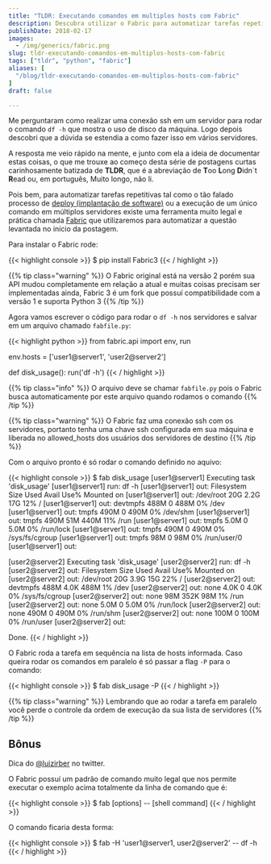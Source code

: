 ```yaml
---
title: "TLDR: Executando comandos em multiplos hosts com Fabric"
description: Descubra utilizar o Fabric para automatizar tarefas repetitivas
publishDate: 2018-02-17
images:
  - /img/generics/fabric.png
slug: tldr-executando-comandos-em-multiplos-hosts-com-fabric
tags: ["tldr", "python", "fabric"]
aliases: [
  "/blog/tldr-executando-comandos-em-multiplos-hosts-com-fabric"
]
draft: false

---
```


Me perguntaram como realizar uma conexão ssh em um servidor para rodar o comando `df -h` que mostra o uso de disco da máquina. Logo depois descobri que a dúvida se estendia a como fazer isso em vários servidores.

A resposta me veio rápido na mente, e junto com ela a ideia de documentar estas coisas, o que me trouxe ao começo desta série de postagens curtas carinhosamente batizada de **TLDR**, que é a abreviação de **T**oo **L**ong **D**idn`t **R**ead ou, em português, Muito longo, não li.

Pois bem, para automatizar tarefas repetitivas tal como o tão falado processo de [deploy (implantação de software)](https://pt.wikipedia.org/wiki/Implanta%C3%A7%C3%A3o_de_software) ou a execução de um único comando em múltiplos servidores existe uma ferramenta muito legal e prática chamada [Fabric](http://www.fabfile.org/) que utilizaremos para automatizar a questão levantada no início da postagem.

Para instalar o Fabric rode:

{{< highlight console >}}
$ pip install Fabric3
{{< / highlight >}}

{{% tip class="warning" %}}
O Fabric original está na versão 2 porém sua API mudou completamente em relação a atual e muitas coisas precisam ser implementadas ainda, Fabric 3 é um fork que possuí compatibilidade com a versão 1 e suporta Python 3
{{% /tip %}}

Agora vamos escrever o código para rodar o `df -h` nos servidores e salvar em um arquivo chamado `fabfile.py`:

{{< highlight python >}}
from fabric.api import env, run

env.hosts = ['user1@server1', 'user2@server2']


def disk_usage():
    run('df -h')
{{< / highlight >}}

{{% tip class="info" %}}
O arquivo deve se chamar `fabfile.py` pois o Fabric busca automaticamente por este arquivo quando rodamos o comando
{{% /tip %}}

{{% tip class="warning" %}}
O Fabric faz uma conexão ssh com os servidores, portanto tenha uma chave ssh configurada  em sua máquina e liberada no allowed_hosts dos usuários dos servidores de destino
{{% /tip %}}

Com o arquivo pronto é só rodar o comando definido no aquivo:

{{< highlight console >}}
$ fab disk_usage
[user1@server1] Executing task 'disk_usage'
[user1@server1] run: df -h
[user1@server1] out: Filesystem      Size  Used Avail Use% Mounted on
[user1@server1] out: /dev/root        20G  2.2G   17G  12% /
[user1@server1] out: devtmpfs        488M     0  488M   0% /dev
[user1@server1] out: tmpfs           490M     0  490M   0% /dev/shm
[user1@server1] out: tmpfs           490M   51M  440M  11% /run
[user1@server1] out: tmpfs           5.0M     0  5.0M   0% /run/lock
[user1@server1] out: tmpfs           490M     0  490M   0% /sys/fs/cgroup
[user1@server1] out: tmpfs            98M     0   98M   0% /run/user/0
[user1@server1] out:

[user2@server2] Executing task 'disk_usage'
[user2@server2] run: df -h
[user2@server2] out: Filesystem      Size  Used Avail Use% Mounted on
[user2@server2] out: /dev/root        20G  3.9G   15G  22% /
[user2@server2] out: devtmpfs        488M  4.0K  488M   1% /dev
[user2@server2] out: none            4.0K     0  4.0K   0% /sys/fs/cgroup
[user2@server2] out: none             98M  352K   98M   1% /run
[user2@server2] out: none            5.0M     0  5.0M   0% /run/lock
[user2@server2] out: none            490M     0  490M   0% /run/shm
[user2@server2] out: none            100M     0  100M   0% /run/user
[user2@server2] out:


Done.
{{< / highlight >}}

O Fabric roda a tarefa em sequência na lista de hosts informada. Caso queira rodar os comandos em paralelo é só passar a flag `-P` para o comando:

{{< highlight console >}}
$ fab disk_usage -P
{{< / highlight >}}

{{% tip class="warning" %}}
Lembrando que ao rodar a tarefa em paralelo você perde o controle da ordem de execução da sua lista de servidores
{{% /tip %}}

## Bônus

Dica do [@luizirber](https://twitter.com/luizirber) no twitter.

O Fabric possuí um padrão de comando muito legal que nos permite executar o exemplo acima totalmente da linha de comando que é:

{{< highlight console >}}
$ fab [options] -- [shell command]
{{< / highlight >}}

O comando ficaria desta forma:

{{< highlight console >}}
$ fab -H 'user1@server1, user2@server2' -- df -h
{{< / highlight >}}
